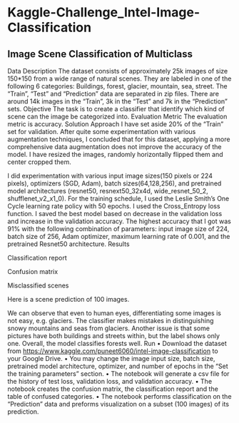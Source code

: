# Kaggle-Challenge_Intel-Image-Classification
## Image Scene Classification of Multiclass



    

Data Description
The dataset consists of approximately 25k images of size 150*150 from a wide range of natural scenes. They are labeled in one of the following 6 categories: Buildings, forest, glacier, mountain, sea, street. The “Train”, “Test” and “Prediction” data are separated in zip files. There are around 14k images in the “Train”, 3k in the “Test” and 7k in the “Prediction” sets.
Objective
The task is to create a classifier that identify which kind of scene can the image be categorized into.
Evaluation Metric
The evaluation metric is accuracy.
Solution Approach
I have set aside 20% of the “Train” set for validation. After quite some experimentation with various augmentation techniques, I concluded that for this dataset, applying a more comprehensive data augmentation does not improve the accuracy of the model. I have resized the images, randomly horizontally flipped them and center cropped them. 



I did experimentation with various input image sizes(150 pixels or 224 pixels), optimizers (SGD, Adam), batch sizes(64,128,256), and pretrained model architectures (resnet50, resnext50_32x4d, wide_resnet_50_2, shufflenet_v2_x1_0). For the training schedule, I used the Leslie Smith’s One Cycle learning rate policy with 50 epochs. I used the Cross_Entropy loss function. I saved the best model based on  decrease in the validation loss and increase in the validation accuracy.
The highest accuracy that I got was 91% with the following combination of parameters: input image size of 224, batch size of 256, Adam optimizer, maximum learning rate of 0.001, and the pretrained Resnet50 architecture. 
Results

Classification report
 
Confusion matrix
 
Misclassified scenes
 
Here is a scene prediction of 100 images.
 
 
We can observe that even to human eyes, differentiating some images is not easy, e.g. glaciers. The classifier makes mistakes in distinguishing snowy mountains and seas from glaciers. Another issue is that some pictures have both buildings and streets within, but the label shows only one. Overall, the model classifies forests well.
Run 
•	Download the dataset from https://www.kaggle.com/puneet6060/intel-image-classification to your Google Drive.
•	You may change the image input size, batch size, pretrained model architecture, optimizer, and number of epochs in the “Set the training parameters” section.
•	The notebook will generate a csv file for the history of test loss, validation loss, and validation accuracy.
•	The notebook creates the confusion matrix, the classification report and the table of confused categories.
•	The notebook performs classification on the “Prediction” data and preforms visualization on a subset (100 images) of its prediction.

